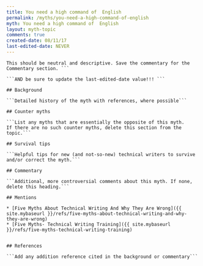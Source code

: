 ```yaml
---
title: You need a high command of  English
permalink: /myths/you-need-a-high-command-of-english
myth: You need a high command of  English
layout: myth-topic
comments: true
created-date: 08/11/17
last-edited-date: NEVER
---
```


```A summary description of the myth--no more than a line or two. 
This should be neutral and descriptive. Save the commentary for the 
Commentary section. ```

```AND be sure to update the last-edited-date value!!! ```

## Background

```Detailed history of the myth with references, where possible```

## Counter myths

```List any myths that are essentially the opposite of this myth.
If there are no such counter myths, delete this section from the topic.```

## Survival tips

```Helpful tips for new (and not-so-new) technical writers to survive and/or correct the myth.```

## Commentary

```Additional, more controversial comments about this myth. If none, delete this heading.```

## Mentions

* [Five Myths About Technical Writing And Why They Are Wrong]({{ site.mybaseurl }}/refs/five-myths-about-technical-writing-and-why-they-are-wrong)
* [Five Myths- Technical Writing Training]({{ site.mybaseurl }}/refs/five-myths-technical-writing-training)


## References

```Add any addition reference cited in the background or commentary```

